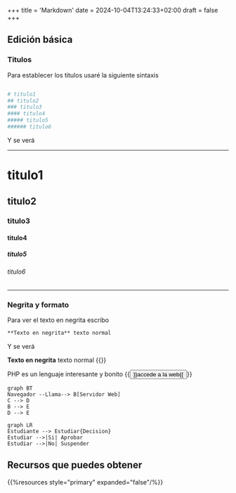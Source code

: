 +++
title = 'Markdown'
date = 2024-10-04T13:24:33+02:00
draft = false
+++

## Edición básica

### Titulos

Para establecer los titulos usaré la siguiente sintaxis

```makefile

# titulo1
## titulo2
### titulo3
#### titulo4
##### titulo5
###### titulo6
```

Y se verá

---
# titulo1
## titulo2
### titulo3
#### titulo4
##### titulo5
###### titulo6
---

### Negrita y formato

Para ver el texto en negrita escribo

```markdown
**Texto en negrita** texto normal
```

Y se verá

**Texto en negrita** texto normal
{{<youtube _PPWWRV6gbA>}}

PHP es un lenguaje interesante y bonito {{<button style="info" href="https://php.net">}}accede a la web{{</button>}}

```mermaid
graph BT
Navegador --Llama--> B[Servidor Web]
C --> D
B --> E
D --> E
```

```mermaid
graph LR
Estudiante --> Estudiar{Decision}
Estudiar -->|Si| Aprobar
Estudiar -->|No| Suspender
```

## Recursos que puedes obtener

{{%resources style="primary" expanded="false"/%}}